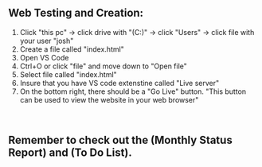 ## Web Testing and Creation:

1. Click "this pc" -> click drive with "(C:)" -> click "Users" -> click file with your user "josh"
2. Create a file called "index.html"
3. Open VS Code
4. Ctrl+O or click "file" and move down to "Open file"
5. Select file called "index.html"
6. Insure that you have VS code extenstine called "Live server"
7. On the bottom  right, there should be a "Go Live" button.
"This button can be used to view the website in your web browser"
<br>
<h2>Remember to check out the (Monthly Status Report) and (To Do List).</h2>
